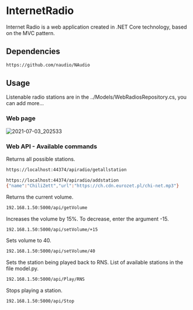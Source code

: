 # InternetRadio

Internet Radio is a web application created in .NET Core technology, based on the MVC pattern.


## Dependencies

```bash
https://github.com/naudio/NAudio
```

## Usage

Listenable radio stations are in the ../Models/WebRadiosRepository.cs, you can add more...

### Web page

![2021-07-03_202533](https://user-images.githubusercontent.com/27755739/124363670-f1ee3200-dc3c-11eb-9f90-2c6d794c67db.png)


### Web API - Available commands

Returns all possible stations.
```bash
https://localhost:44374/apiradio/getallstation
```

```bash
https://localhost:44374/apiradio/addstation
{"name":"ChiliZett","url":"https://ch.cdn.eurozet.pl/chi-net.mp3"}
```

Returns the current volume.
```bash
192.168.1.50:5000/api/getVolume
```

Increases the volume by 15%. To decrease, enter the argument -15.
```bash
192.168.1.50:5000/api/setVolume/+15
```

Sets volume to 40.
```bash
192.168.1.50:5000/api/setVolume/40
```

Sets the station being played back to RNS. List of available stations in the file model.py.
```bash
192.168.1.50:5000/api/Play/RNS
```

Stops playing a station.
```bash
192.168.1.50:5000/api/Stop
```
